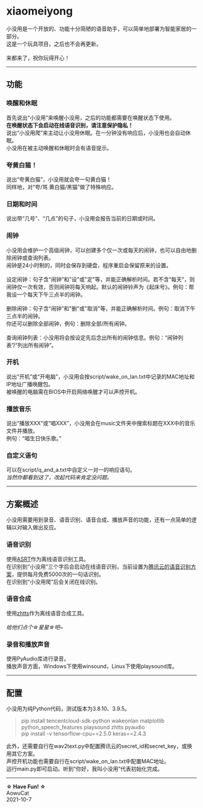 # xiaomeiyong
小没用是一个开放的、功能十分简陋的语音助手，可以简单地部署为智能家居的一部分。<br>
这是一个玩具项目，之后也不会再更新。<br>
<br>来都来了，祝你玩得开心！<br>
***

## 功能
### 唤醒和休眠
首先说出“小没用”来唤醒小没用，之后的功能都需要在唤醒状态下使用。<br>
**在唤醒状态下会启动在线语音识别，请注意保护隐私！** <br>
说出“小没用爬”来主动让小没用休眠。在一分钟没有响应后，小没用也会自动休眠。<br>
小没用在被主动唤醒和休眠时会有语音提示。<br>
### 夸黄白猫！
说出“夸黄白猫”，小没用就会夸一句黄白猫！<br>
同样地，对“夸/骂 黄白猫/黑猫”做了特殊响应。<br>
### 日期和时间
说出带“几号”、“几点”的句子，小没用会报告当前的日期或时间。<br>
### 闹钟
小没用会维护一个高级闹钟，可以创建多个仅一次或每天的闹钟，也可以自由地删除闹钟或查询列表。<br>
闹钟是24小时制的，同时会保存到硬盘，程序重启会保留原来的设置。<br><br>
设定闹钟：句子含“闹钟”和"设"或"定"等，并能正确解析时间。若不含“每天”，则闹钟仅一次有效，否则闹钟将每天响起。默认的闹钟铃声为《起床号》。例句：帮我设一个每天下午三点半的闹钟。<br><br>
删除闹钟：句子含“闹钟”和"删"或"取消"等，并能正确解析时间。例句：取消下午三点半的闹钟。<br>
你还可以删除全部闹钟，例句：删除全部/所有闹钟。<br><br>
查询闹钟列表：小没用将会按设定先后念出所有的闹钟信息。例句：“闹钟列表”/“列出所有闹钟”。<br>
### 开机
说出“开机”或“开电脑”，小没用会按script/wake_on_lan.txt中记录的MAC地址和IP地址广播唤醒包。<br>
被唤醒的电脑需在BIOS中开启网络唤醒才可以声控开机。<br>
### 播放音乐
说出“播放XXX”或“唱XXX”，小没用会在music文件夹中搜索标题在XXX中的音乐文件并播放。<br>
例句：“唱生日快乐歌。”<br>
### 自定义语句
可以在script/q_and_a.txt中自定义一对一的响应语句。<br>
*当然你都看到这了，改起代码来肯定没问题。* <br>
***

## 方案概述
小没用需要用到录音、语音识别、语音合成、播放声音的功能，还有一点简单的逻辑以对输入做出反应。<br>
### 语音识别
使用[ASRT](https://github.com/nl8590687/ASRT_SpeechRecognition)作为离线语音识别工具。<br>
在识别到“小没用”三个字后会启动在线语音识别，当前设置为[腾讯云的语音识别方案](https://cloud.tencent.com/product/asr)，提供每月免费5000次的一句话识别。<br>
在识别到“小没用爬”后会关闭在线识别。<br>
### 语音合成
使用[zhtts](https://github.com/Jackiexiao/zhtts)作为离线语音合成工具。<br>
<br>*给他们点个☆星星☆吧~*<br>
### 录音和播放声音
使用PyAudio库进行录音。<br>
播放声音方面，Windows下使用winsound，Linux下使用playsound库。<br>
***

## 配置
小没用为纯Python代码，测试版本为3.8.10、3.9.5。<br>
> pip install tencentcloud-sdk-python wakeonlan matplotlib python_speech_features playsound zhtts pyaudio <br>
> pip install -v tensorflow-cpu==2.5.0 keras==2.4.3 <br>

此外，还需要自行在wav2text.py中配置腾讯云的secret_id和secret_key，或换用其它方案。<br>
声控开机功能也需要自行在script/wake_on_lan.txt中配置MAC地址。<br>
运行main.py即可启动。听到“你好，我叫小没用”代表初始化完成。<br>
***

**☆ Have Fun! ☆** <br>
AowuCat<br>
2021-10-7<br>

